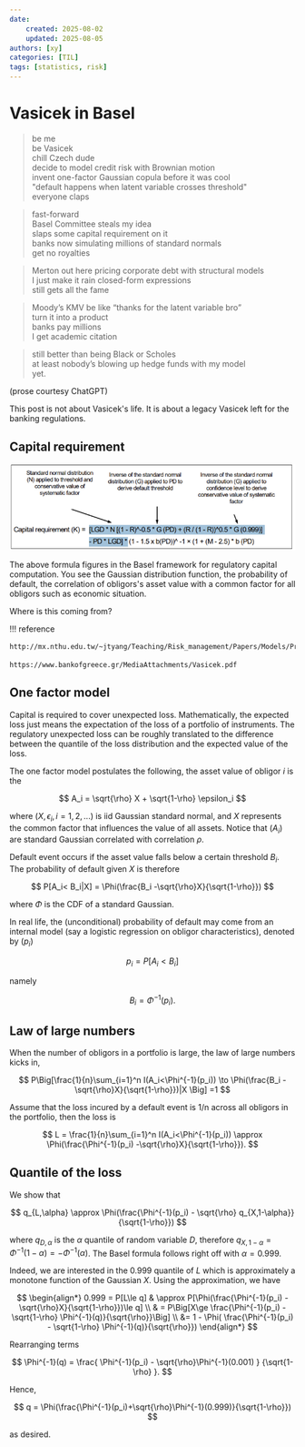 ```yaml
---
date: 
    created: 2025-08-02
    updated: 2025-08-05
authors: [xy]
categories: [TIL]
tags: [statistics, risk]
---
```



# Vasicek in Basel
<!-- more -->


> be me  
> be Vasicek  
> chill Czech dude  
> decide to model credit risk with Brownian motion  
> invent one-factor Gaussian copula before it was cool  
> "default happens when latent variable crosses threshold"  
> everyone claps  

> fast-forward  
> Basel Committee steals my idea  
> slaps some capital requirement on it  
> banks now simulating millions of standard normals  
> get no royalties

> Merton out here pricing corporate debt with structural models  
> I just make it rain closed-form expressions  
> still gets all the fame  

> Moody’s KMV be like “thanks for the latent variable bro”  
> turn it into a product  
> banks pay millions  
> I get academic citation  

> still better than being Black or Scholes  
> at least nobody’s blowing up hedge funds with my model  
> yet.  

(prose courtesy ChatGPT)

This post is not about Vasicek's life. It is about a legacy Vasicek left for the banking regulations.

## Capital requirement

![alt text](assets/2025-08-02-vasicek-1754403524354.png)

The above formula figures in the Basel framework for regulatory capital computation. You see the Gaussian distribution function, the probability of default, the correlation of obligors's asset value with a common factor for all obligors such as economic situation.

Where is this coming from?   


!!! reference

    http://mx.nthu.edu.tw/~jtyang/Teaching/Risk_management/Papers/Models/Probability%20of%20Loss%20on%20Loan%20Portfolio.pdf

    https://www.bankofgreece.gr/MediaAttachments/Vasicek.pdf

## One factor model

Capital is required to cover unexpected loss. Mathematically, the expected loss just means the expectation of the loss of a portfolio of instruments. The regulatory unexpected loss can be roughly translated to the difference between the quantile of the loss distribution and the expected value of the loss.

The one factor model postulates the following, the asset value of obligor $i$ is the 

$$
A_i = \sqrt{\rho} X + \sqrt{1-\rho} \epsilon_i
$$

where $(X,\epsilon_i, i=1,2,...)$ is iid Gaussian standard normal, and $X$ represents the common factor that influences the value of all assets. Notice that $(A_i)$ are standard Gaussian correlated with correlation $\rho$.  

Default event occurs if the asset value falls below a certain threshold $B_i$. The probability of default given $X$ is therefore

$$
P[A_i< B_i|X] = \Phi(\frac{B_i -\sqrt{\rho}X}{\sqrt{1-\rho}})
$$

where $\Phi$ is the CDF of a standard Gaussian. 

In real life, the (unconditional) probability of default may come from an internal model (say a logistic regression on obligor characteristics), denoted by $(p_i)$

$$
p_i = P[A_i<B_i]
$$

namely 

$$
B_i  = \Phi^{-1}(p_i).
$$

 
## Law of large numbers 

When the number of obligors in a portfolio is large, the law of large numbers kicks in,

$$
P\Big[\frac{1}{n}\sum_{i=1}^n I(A_i<\Phi^{-1}(p_i)) \to 
\Phi(\frac{B_i -\sqrt{\rho}X}{\sqrt{1-\rho}})|X
\Big] =1
$$

Assume that the loss incured by a default event is 1/n across all obligors in the portfolio, then the loss
is 

$$
L = \frac{1}{n}\sum_{i=1}^n I(A_i<\Phi^{-1}(p_i)) \approx 
\Phi(\frac{\Phi^{-1}(p_i) -\sqrt{\rho}X}{\sqrt{1-\rho}}).
$$

## Quantile of the loss

We show that 

$$
q_{L,\alpha} \approx \Phi(\frac{\Phi^{-1}(p_i) - \sqrt{\rho} q_{X,1-\alpha}}{\sqrt{1-\rho}})
$$

where  $q_{D,\alpha}$ is the $\alpha$ quantile of random variable $D$, therefore $q_{X,1-\alpha} = \Phi^{-1}(1-\alpha)= -\Phi^{-1}(\alpha)$. The Basel formula follows right off with $\alpha = 0.999$. 
 
Indeed, we are interested in the 0.999 quantile of $L$ which is approximately a monotone function of the Gaussian $X$. Using the approximation, we have 

$$
\begin{align*}
0.999 = P[L\le q] & \approx P[\Phi(\frac{\Phi^{-1}(p_i) -\sqrt{\rho}X}{\sqrt{1-\rho}})\le q] \\
& = P\Big[X\ge \frac{\Phi^{-1}(p_i) - \sqrt{1-\rho} \Phi^{-1}(q)}{\sqrt{\rho}}\Big] \\
&= 1 - \Phi( \frac{\Phi^{-1}(p_i) - \sqrt{1-\rho} \Phi^{-1}(q)}{\sqrt{\rho}})
\end{align*}
$$

Rearranging terms

$$
\Phi^{-1}(q) = \frac{ \Phi^{-1}(p_i) - \sqrt{\rho}\Phi^{-1}(0.001)  } {\sqrt{1-\rho} }.
$$

Hence,

$$
q = \Phi(\frac{\Phi^{-1}(p_i)+\sqrt{\rho}\Phi^{-1}(0.999)}{\sqrt{1-\rho}})  
$$

as desired. 

